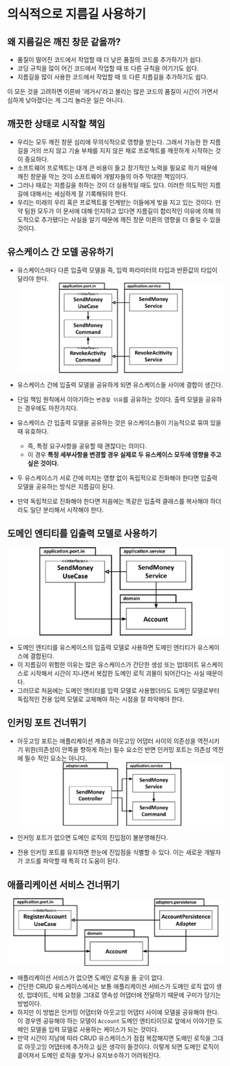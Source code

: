 # 의식적으로 지름길 사용하기

## 왜 지름길은 깨진 창문 같을까?

* 품질이 떨어진 코드에서 작업할 때 더 낮은 품질의 코드를 추가하기가 쉽다.
* 코딩 규칙을 많이 어긴 코드에서 작업할 때 또 다른 규칙을 어기기도 쉽다.
* 지름길을 많이 사용한 코드에서 작업할 때 또 다른 지름길을 추가하기도 쉽다.

이 모든 것을 고려하면 이른바 '레거시'라고 불리는 많은 코드의 품질이 시간이 가면서 심하게 낮아졌다는 게 그리 놀라운 일은 아니다.

## 깨끗한 상태로 시작할 책임

* 우리는 모두 깨진 창문 심리에 무의식적으로 영향을 받는다. 그래서 가능한 한 지름길을 거의 쓰지 않고 기술 부채를 지지 않은 채로 프로젝트를 깨끗하게
 시작하는 것이 중요하다.
* 소프트웨어 프로젝트는 대개 큰 비용이 들고 장기적인 노력을 필요로 하기 때문에 깨진 창문을 막는 것이 소프트웨어 개발자들의 아주 막대한 책임이다.
* 그러나 때로는 지름길을 취하는 것이 더 실용적일 때도 있다. 이러한 의도적인 지름길에 대해서는 세심하게 잘 기록해둬야 한다. 
* 우리는 미래의 우리 혹은 프로젝트를 인계받는 이들에게 빚을 지고 있는 것이다. 만약 팀원 모두가 이 문서에 대해 인지하고 있다면 지름길이 합리적인 이유에 의해
 의도적으로 추가됐다는 사실을 알기 때문에 깨진 창문 이론의 영향을 더 줄일 수 있을 것이다.

## 유스케이스 간 모델 공유하기

* 유스케이스마다 다른 입출력 모델을 즉, 입력 파라미터의 타입과 반환값의 타입이 달라야 한다.
![유스케이스 간 모델](../image/usecase.png)

* 유스케이스 간에 입출력 모델을 공유하게 되면 유스케이스들 사이에 결합이 생긴다.
* 단일 책임 원칙에서 이야기하는 `변경할 이유`를 공유하는 것이다. 출력 모델을 공유하는 경우에도 마찬가지다.
* 유스케이스 간 입출력 모델을 공유하는 것은 유스케이스들이 기능적으로 묶여 있을 때 유효하다.
  * 즉, 특정 요구사항을 공유할 때 괜찮다는 의미다. 
  * 이 경우 **특정 세부사항을 변경할 경우 실제로 두 유스케이스 모두에 영향을 주고 싶은 것이다.**
* 두 유스케이스가 서로 간에 미치는 영향 없이 독립적으로 진화해야 한다면 입출력 모델을 공유하는 방식은 지름길이 된다.
* 만약 독립적으로 진화해야 한다면 처음에는 똑같은 입출력 클래스를 복사해야 하더라도 일단 분리해서 시작해야 한다.

## 도메인 엔티티를 입출력 모델로 사용하기

![도메인 엔티티 입출력 모델](../image/domain-entity.png)

* 도메인 엔티티를 유스케이스의 입출력 모델로 사용하면 도메인 엔티티가 유스케이스에 결합된다.
* 이 지름길이 위험한 이유는 많은 유스케이스가 간단한 생성 또는 업데이트 유스케이스로 시작해서 시간이 지나면서 복잡한 도메인 로직 괴물이 되어간다는 사실 때문이다.
* 그러므로 처음에는 도메인 엔티티를 입력 모델로 사용했더라도 도메인 모델로부터 독립적인 전용 입력 모델로 교체해야 하는 시점을 잘 파악해야 한다.

## 인커밍 포트 건너뛰기

* 아웃고잉 포트는 애플리케이션 계층과 아웃고잉 어댑터 사이의 의존성을 역전시키기 위한(의존성이 안쪽을 향하게 하는) 필수 요소인 반면 인커밍 포트는 의존성
 역전에 필수 적인 요소는 아니다.
![인커밍 포트](../image/incomming.png)

* 인커밍 포트가 없으면 도메인 로직의 진입점이 불분명해진다.
* 전용 인커밍 포트를 유지하면 한눈에 진입점을 식별할 수 있다. 이는 새로운 개발자가 코드를 파악할 때 특히 더 도움이 된다.

## 애플리케이션 서비스 건너뛰기

![애플리케이션 서비스](../image/application-layer.png) 

* 애플리케이션 서비스가 없으면 도메인 로직을 둘 곳이 없다.
* 간단한 CRUD 유스케이스에서는 보통 애플리케이션 서비스가 도메인 로직 없이 생성, 업데이트, 삭제 요청을 그대로 영속성 어댑터에 전달하기 때문에 
구미가 당기는 방법이다.
* 하지만 이 방법은 인커밍 어댑터와 아웃고잉 어댑터 사이에 모델을 공유해야 한다. 이 경우엔 공유해야 하는 모델이 `Account` 도메인 엔티티이므로 앞에서 이야기한 도메인
 모델을 입력 모델로 사용하는 케이스가 되는 것이다.
* 만약 시간이 지남에 따라 CRUD 유스케이스가 점점 복잡해지면 도메인 로직을 그대로 아웃고잉 어댑터에 추가하고 싶은 생각이 들것이다. 이렇게 되면 도메인
 로직이 흩어져서 도메인 로직을 찾거나 유지보수하기 어려워진다.
